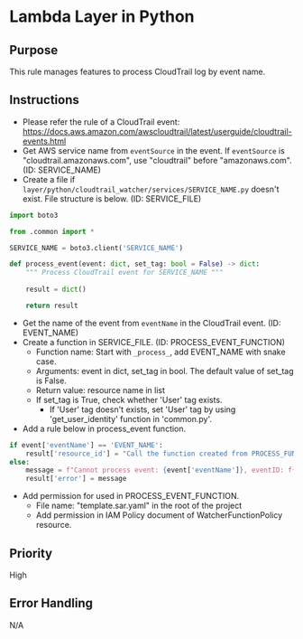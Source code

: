 # Lambda Layer in Python

## Purpose

This rule manages features to process CloudTrail log by event name.

## Instructions

* Please refer the rule of a CloudTrail event: https://docs.aws.amazon.com/awscloudtrail/latest/userguide/cloudtrail-events.html
* Get AWS service name from `eventSource` in the event. If `eventSource` is "cloudtrail.amazonaws.com", use "cloudtrail" before "amazonaws.com". (ID: SERVICE_NAME)
* Create a file if `layer/python/cloudtrail_watcher/services/SERVICE_NAME.py` doesn't exist. File structure is below. (ID: SERVICE_FILE)

```python
import boto3

from .common import *

SERVICE_NAME = boto3.client('SERVICE_NAME')

def process_event(event: dict, set_tag: bool = False) -> dict:
    """ Process CloudTrail event for SERVICE_NAME """
	
    result = dict()

    return result
```

* Get the name of the event from `eventName` in the CloudTrail event. (ID: EVENT_NAME)
* Create a function in SERVICE_FILE. (ID: PROCESS_EVENT_FUNCTION)
    * Function name: Start with `_process_`, add EVENT_NAME with snake case.
    * Arguments: event in dict, set_tag in bool. The default value of set_tag is False.
    * Return value: resource name in list
    * If set_tag is True, check whether 'User' tag exists.
        * If 'User' tag doesn't exists, set 'User' tag by using 'get_user_identity' function in 'common.py'. 
* Add a rule below in process_event function.

```python
if event['eventName'] == 'EVENT_NAME':
    result['resource_id'] = "Call the function created from PROCESS_FUNCTION"
else:
    message = f"Cannot process event: {event['eventName']}, eventID: f{event['eventID']}"
    result['error'] = message
```

* Add permission for used in PROCESS_EVENT_FUNCTION.
    * File name: "template.sar.yaml" in the root of the project
    * Add permission in IAM Policy document of WatcherFunctionPolicy resource.

## Priority

High

## Error Handling

N/A